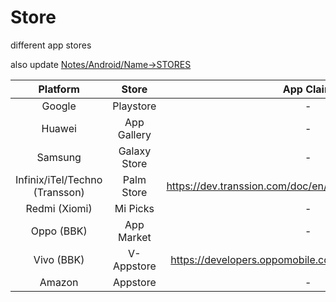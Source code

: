# Store
different app stores

also update [Notes/Android/Name->STORES](https://github.com/shanraisshan/Notes/tree/main/Android/Name#stores)

| Platform  | Store | App Claim |
| :---:  | :---:  |  :---:  |
| Google | Playstore |-|
| Huawei | App Gallery |-|
| Samsung | Galaxy Store |-|
| Infinix/iTel/Techno (Transson) | Palm Store|https://dev.transsion.com/doc/en/console/applicationClaim/|
| Redmi (Xiomi) | Mi Picks |-|
| Oppo (BBK) | App Market |-|
| Vivo (BBK) | V-Appstore | https://developers.oppomobile.com/wiki/doc/index#id=12 |
| Amazon | Appstore |-|

